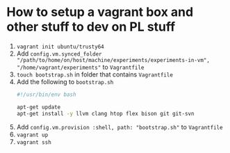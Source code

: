 # How to setup a vagrant box and other stuff to dev on PL stuff

1. `vagrant init ubuntu/trusty64`
2. Add `config.vm.synced_folder "/path/to/home/on/host/machine/experiments/experiments-in-vm", "/home/vagrant/experiments"` to `Vagrantfile`
3. `touch bootstrap.sh` in folder that contains `Vagrantfile`
4. Add the following to `bootstrap.sh`
   ```bash
   #!/usr/bin/env bash

   apt-get update
   apt-get install -y llvm clang htop flex bison git git-svn
   ```
5. Add `config.vm.provision :shell, path: "bootstrap.sh"` to `Vagrantfile`
6. `vagrant up`
7. `vagrant ssh`
